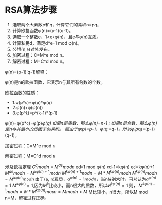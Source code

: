 # RSA算法步骤

1. 选取两个大素数p和q，计算它们的乘积n=pq。
2. 计算欧拉函数φ(n)=(p-1)(q-1)。
3. 选取一个整数e，1<e<φ(n)，且e与φ(n)互质。
4. 计算私钥d，满足d*e=1 mod φ(n)。
5. 公钥(n,e)对外发布。
6. 加密过程：C=M^e mod n。
7. 解密过程：M=C^d mod n。

φ(n)=(p-1)(q-1)解释：

φ(n)是n的欧拉函数，它表示n与其所有约数的个数。

欧拉函数的性质：

- 1.φ(p*q)=φ(p)*φ(q)
- 2.φ(n)=φ(φ(n))
- 3.φ(p^k)=p^(k-1)*(p-1)

φ(n)=φ(p*q)=φ(p)*φ(q)
如果n是质数，那么φ(n)=n-1；如果n是合数，那么φ(n)是n与其最小的质因子的乘积。
而由于φ(p)=p-1，φ(q)=q-1，所以φ(p*q)=(p-1)(q-1)。

加密过程：C=M^e mod n

解密过程：M=C^d mod n

涉及欧拉定理
$C^dmodn=M^{de} mod n$
ed=1 mod φ(n)
ed-1=kφ(n)
ed=kφ(n)+1
$M^{de} mod n=M^{kφ(n)+1} mod n$
$M^{kφ(n)+1} mod n=M*M^{kφ(n)} mod n$
$M^{kφ(n)} mod n={M^k}^{φ(n)} mod n$
由于(a, n)互质，$a^{φ(n)}=1 mod n$，当n特别大时，可以认为$a^{φ(n)}=1$
${M^k}^{φ(n)}=1$,因为$M^k$比较小，而n很大的质数，所以${M^k}^{φ(n)}=1$
则，
$M^{kφ(n)+1} mod n=M*M^{kφ(n)} mod n=M mod n = M$
M比较小，n很大，所以M mod n=M，解密过程正确。